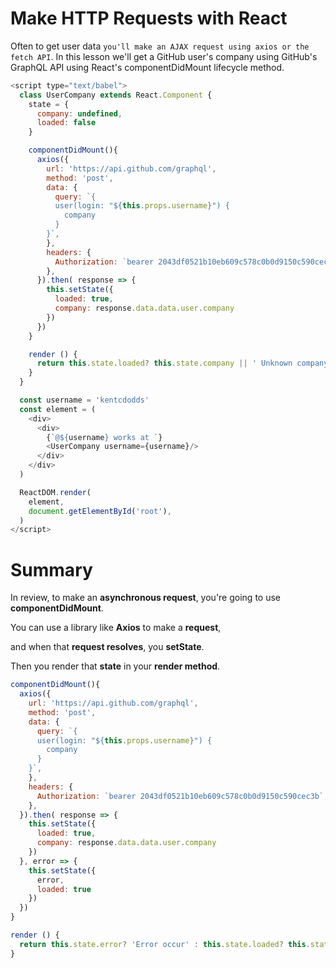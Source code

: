 # Make HTTP Requests with React
Often to get user data `you'll make an AJAX request using axios or the fetch API`. In this lesson we'll get a GitHub user's company using GitHub's GraphQL API using React's componentDidMount lifecycle method.

```javascript
<script type="text/babel">
  class UserCompany extends React.Component {
    state = {
      company: undefined,
      loaded: false
    }

    componentDidMount(){
      axios({
        url: 'https://api.github.com/graphql',
        method: 'post',
        data: {
          query: `{
          user(login: "${this.props.username}") {
            company
          }
        }`,
        },
        headers: {
          Authorization: `bearer 2043df0521b10eb609c578c0b0d9150c590cec3b`,
        },
      }).then( response => {
        this.setState({
          loaded: true,
          company: response.data.data.user.company
        })
      })
    }

    render () {
      return this.state.loaded? this.state.company || ' Unknown company' : '...'
    }
  }

  const username = 'kentcdodds'
  const element = (
    <div>
      <div>
        {`@${username} works at `}
        <UserCompany username={username}/>
      </div>
    </div>
  )

  ReactDOM.render(
    element,
    document.getElementById('root'),
  )
</script>
```

# Summary
In review, to make an **asynchronous request**, you're going to use **componentDidMount**. 

You can use a library like **Axios** to make a **request**,

and when that **request resolves**, you **setState**.

Then you render that **state** in your **render method**.


```javascript
componentDidMount(){
  axios({
    url: 'https://api.github.com/graphql',
    method: 'post',
    data: {
      query: `{
      user(login: "${this.props.username}") {
        company
      }
    }`,
    },
    headers: {
      Authorization: `bearer 2043df0521b10eb609c578c0b0d9150c590cec3b`,
    },
  }).then( response => {
    this.setState({
      loaded: true,
      company: response.data.data.user.company
    })
  }, error => {
    this.setState({
      error,
      loaded: true
    })
  })
}

render () {
  return this.state.error? 'Error occur' : this.state.loaded? this.state.company || ' Unknown company' : '...'
}
```


